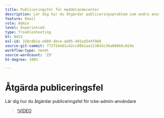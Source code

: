 ```yaml
---
title: Publiceringsfel för meddelandecenter
description: Lär dig hur du åtgärdar publiceringsproblem som andra användare än administratörsanvändare har
feature: Email
role: Admin
level: Experienced
type: Troubleshooting
kt: 8423
exl-id: 328cdb2a-e889-4bce-ab95-491ad544f060
source-git-commit: 772f54e81c42cc88b1aa123843c36a06866c024e
workflow-type: tm+mt
source-wordcount: '25'
ht-degree: 100%

---
```


# Åtgärda publiceringsfel

Lär dig hur du åtgärdar publiceringsfel för icke-admin-användare

>[!VIDEO](https://video.tv.adobe.com/v/335979?quality=12)
